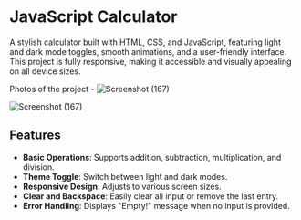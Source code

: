 # JavaScript Calculator

A stylish calculator built with HTML, CSS, and JavaScript, featuring light and dark mode toggles, smooth animations, and a user-friendly interface. This project is fully responsive, making it accessible and visually appealing on all device sizes.

Photos of the project - 
![Screenshot (167)](https://github.com/user-attachments/assets/f07515f2-819d-4beb-86b8-e912b015c438)

![Screenshot (167)](https://github.com/user-attachments/assets/f40f5dde-4cb0-4eea-b545-c620e5ebe148)

## Features

- **Basic Operations**: Supports addition, subtraction, multiplication, and division.
- **Theme Toggle**: Switch between light and dark modes.
- **Responsive Design**: Adjusts to various screen sizes.
- **Clear and Backspace**: Easily clear all input or remove the last entry.
- **Error Handling**: Displays "Empty!" message when no input is provided.

